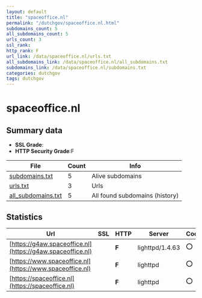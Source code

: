 ```yaml
---
layout: default
title: "spaceoffice.nl"
permalink: "/dutchgov/spaceoffice.nl.html"
subdomains_count: 5
all_subdomains_count: 5
urls_count: 3
ssl_rank: 
http_rank: F
url_link: /data/spaceoffice.nl/urls.txt
all_subdomains_link: /data/spaceoffice.nl/all_subdomains.txt
subdomains_link: /data/spaceoffice.nl/subdomains.txt
categories: dutchgov
tags: dutchgov
---
```



# spaceoffice.nl
## Summary data


 - **SSL Grade**:
 - **HTTP Security Grade**:F


| File       | Count | Info |
|------------|-------|------|
|[subdomains.txt](/DutchGovScope/data/spaceoffice.nl/subdomains.txt)|5|Alive subdomains|
|[urls.txt](/DutchGovScope/data/spaceoffice.nl/urls.txt)|3|Urls|
|[all_subdomains.txt](/DutchGovScope/data/spaceoffice.nl/all_subdomains.txt)|5|All found subdomains (history)|


## Statistics


| Url | SSL | HTTP | Server | Cookie | HSTS | CORS | CTO | CSP | XFO | XXP | RP |FP| Tech |Title |
|--------|-------|-------|------|------|------|------|------|------|------|------|------|------|------|------|
|[https://g4aw.spaceoffice.nl](https://g4aw.spaceoffice.nl)| | **F**|lighttpd/1.4.63|:o: | | | | | | | :white_check_mark: | |lighttpd:1.4.63||
|[https://www.spaceoffice.nl](https://www.spaceoffice.nl)| | **F**|lighttpd|:o: | | | | | | | :white_check_mark: | |PHP lighttpd||
|[https://spaceoffice.nl](https://spaceoffice.nl)| | **F**|lighttpd|:o: | | | | | | | :white_check_mark: | |PHP lighttpd||

